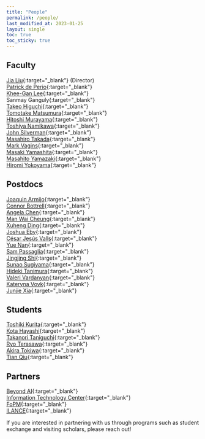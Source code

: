 ```yaml
---
title: "People"
permalink: /people/
last_modified_at: 2023-01-25
layout: single
toc: true
toc_sticky: true
---
```


## Faculty

[Jia Liu](https://liuxx479.github.io/){:target="_blank"} (Director)\
[Patrick de Perio](https://db.ipmu.jp/member/personal/2843en.html){:target="_blank"}\
[Khee-Gan Lee](https://www.kglee.me/){:target="_blank"}\
Sanmay Ganguly{:target="_blank"}\
[Takeo Higuchi](https://db.ipmu.jp/member/personal/2440en.html){:target="_blank"}\
[Tomotake Matsumura](https://db.ipmu.jp/member/personal/2196en.html){:target="_blank"}\
[Hitoshi Murayama](http://hitoshi.berkeley.edu){:target="_blank"}\
[Toshiya Namikawa](https://db.ipmu.jp/member/personal/1857en.html){:target="_blank"}\
[John Silverman](https://db.ipmu.jp/member/personal/594en.html){:target="_blank"}\
[Masahiro Takada](https://db.ipmu.jp/member/personal/698en.html){:target="_blank"}\
[Mark Vagins](https://db.ipmu.jp/member/personal/27en.html){:target="_blank"}\
[Masaki Yamashita](https://db.ipmu.jp/member/personal/55en.html){:target="_blank"}\
[Masahito Yamazaki](https://member.ipmu.jp/masahito.yamazaki/index.shtml){:target="_blank"}\
[Hiromi Yokoyama](https://member.ipmu.jp/hiromi.yokoyama/en/index.html){:target="_blank"}

## Postdocs

[Joaquin Armijo](https://jarmijotorres.github.io/Joaquin.Armijo.Torres/){:target="_blank"}\
[Connor Bottrell](https://db.ipmu.jp/member/personal/6785en.html){:target="_blank"}\
[Angela Chen](https://db.ipmu.jp/member/personal/6860en.html){:target="_blank"}\
[Man Wai Cheung](https://db.ipmu.jp/member/personal/7026en.html){:target="_blank"}\
[Xuheng Ding](https://dartoon.github.io/){:target="_blank"}\
[Joshua Eby](https://db.ipmu.jp/member/personal/6779en.html){:target="_blank"}\
[César Jesús Valls](https://db.ipmu.jp/member/personal/7014en.html){:target="_blank"}\
[Yue	Nan](https://db.ipmu.jp/member/personal/6892en.html){:target="_blank"}\
[Sam Passaglia](passaglia.jp){:target="_blank"}\
[Jingjing Shi](https://www.jshiastro.com/home){:target="_blank"}\
[Sunao	Sugiyama](https://cosmo-sunao.webnode.jp){:target="_blank"}\
[Hideki Tanimura](https://member.ipmu.jp/hideki.tanimura/index.htm){:target="_blank"}\
[Valeri	Vardanyan](https://inspirehep.net/authors/1353608?ui-citation-summary=true){:target="_blank"}\
[Kateryna Vovk](https://db.ipmu.jp/member/personal/7085en.html){:target="_blank"}\
[Junjie Xia](https://db.ipmu.jp/member/personal/7035en.html){:target="_blank"}

## Students

[Toshiki Kurita](https://db.ipmu.jp/member/personal/5730en.html){:target="_blank"}\
[Kota Hayashi](https://db.ipmu.jp/member/personal/6900en.html){:target="_blank"}\
[Takanori Taniguchi](https://db.ipmu.jp/member/personal/6537en.html){:target="_blank"}\
[Ryo Terasawa](https://db.ipmu.jp/member/personal/6801en.html){:target="_blank"}\
[Akira Tokiwa](https://db.ipmu.jp/member/personal/6538en.html){:target="_blank"}\
[Tian Qiu](https://db.ipmu.jp/member/personal/5938en.html){:target="_blank"}


## Partners

[Beyond AI](https://beyondai.jp/?lang=en){:target="_blank"}\
[Information Technology Center](https://www.itc.u-tokyo.ac.jp/en/){:target="_blank"}\
[FoPM](https://www.s.u-tokyo.ac.jp/en/FoPM/){:target="_blank"}\
[ILANCE](https://ilance.cnrs.fr/){:target="_blank"} 

If you are interested in partnering with us through programs such as student exchange and visiting scholars, please reach out!
